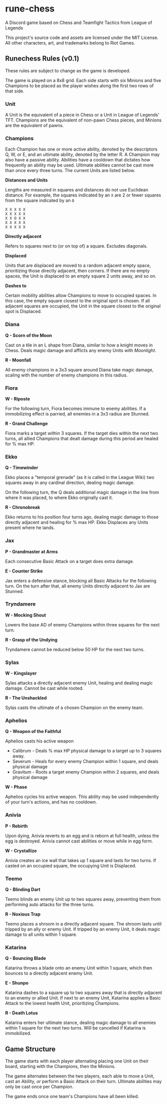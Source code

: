 # rune-chess

A Discord game based on Chess and Teamfight Tactics from League of Legends

This project's source code and assets are licensed under the MIT License. All other characters, art, and trademarks belong to Riot Games.

## Runechess Rules (v0.1)

These rules are subject to change as the game is developed.

The game is played on a 8x8 grid. Each side starts with six Minions and five Champions to be placed as the player wishes along the first two rows of that side.

### Unit

A Unit is the equivalent of a piece in Chess or a Unit in League of Legends' TFT. Champions are the equivalent of non-pawn Chess pieces, and Minions are the equivalent of pawns.

### Champions

Each Champion has one or more active ability, denoted by the descriptors Q, W, or E, and an ultimate ability, denoted by the letter R. A Champion may also have a passive ability. Abilities have a cooldown that dictates how frequently an ability may be used. Ultimate abilities cannot be cast more than once every three turns. The current Units are listed below.

**Distances and Units**

Lengths are measured in squares and distances do not use Euclidean distance. For example, the squares indicated by an `X` are 2 or fewer squares from the square indicated by an `O`

```
X X X X X
X X X X X
X X O X X
X X X X X
X X X X X
```

**Directly adjacent**

Refers to squares next to (or on top of) a square. Excludes diagonals.

**Displaced**

Units that are displaced are moved to a random adjacent empty space, prioritizing those directly adjacent, then corners. If there are no empty spaces, the Unit is displaced to an empty square 2 units away, and so on.

**Dashes to**

Certain mobility abilities allow Champions to move to occupied spaces. In this case, the empty square closest to the original spot is chosen. If all adjacent squares are occupied, the Unit in the square closest to the original spot is Displaced.

### Diana

**Q - Scorn of the Moon**

Cast on a tile in an L shape from Diana, similar to how a knight moves in Chess. Deals magic damage and afflicts any enemy Units with _Moonlight_.

**R - Moonfall**

All enemy champions in a 3x3 square around Diana take magic damage, scaling with the number of enemy champions in this radius.

### Fiora

**W - Riposte**

For the following turn, Fiora becomes immune to enemy abilities. If a immobilizing effect is parried, all enemies in a 3x3 radius are Stunned.

**R - Grand Challenge**

Fiora marks a target within 3 squares. If the target dies within the next two turns, all allied Champions that dealt damage during this period are healed for % max HP.

### Ekko

**Q - Timewinder**

Ekko places a "temporal grenade" (as it is called in the League Wiki) two squares away in any cardinal direction, dealing magic damage.

On the following turn, the Q deals additional magic damage in the line from where it was placed, to where Ekko originally cast it.

**R - Chronobreak**

Ekko returns to his position four turns ago, dealing magic damage to those directly adjacent and healing for % max HP. Ekko Displaces any Units present where he lands.

### Jax

**P - Grandmaster at Arms**

Each consecutive Basic Attack on a target does extra damage. 

**E - Counter Strike**

Jax enters a defensive stance, blocking all Basic Attacks for the following turn. On the turn after that, all enemy Units directly adjacent to Jax are Stunned.

### Tryndamere

**W - Mocking Shout**

Lowers the base AD of enemy Champions within three squares for the next turn.

**R - Grasp of the Undying**

Tryndamere cannot be reduced below 50 HP for the next two turns.

### Sylas

**W - Kingslayer**

Sylas attacks a directly adjacent enemy Unit, healing and dealing magic damage. Cannot be cast while rooted.

**R - The Unshackled**

Sylas casts the ultimate of a chosen Champion on the enemy team.

### Aphelios

**Q - Weapon of the Faithful**

Aphelios casts his active weapon

- Calibrum - Deals % max HP physical damage to a target up to 3 squares away.
- Severum - Heals for every enemy Champion within 1 square, and deals physical damage
- Gravitum - Roots a target enemy Champion within 2 squares, and deals physical damage

**W - Phase**

Aphelios cycles his active weapon. This ability may be used independently of your turn's actions, and has no cooldown.

### Anivia

**P - Rebirth**

Upon dying, Anivia reverts to an egg and is reborn at full health, unless the egg is destroyed. Anivia cannot cast abilities or move while in egg form.

**W - Crystallize**

Anivia creates an ice wall that takes up 1 square and lasts for two turns. If casted on an occupied square, the occupying Unit is Displaced.

### Teemo

**Q - Blinding Dart**

Teemo blinds an enemy Unit up to two squares away, preventing them from performing auto attacks for the three turns.

**R - Noxious Trap**

Teemo places a shroom in a directly adjacent square. The shroom lasts until tripped by an ally or enemy Unit. If tripped by an enemy Unit, it deals magic damage to all units within 1 square.

### Katarina

**Q - Bouncing Blade**

Katarina throws a blade onto an enemy Unit within 1 square, which then bounces to a directly adjacent enemy Unit.

**E - Shunpo**

Katarina dashes to a square up to two squares away that is directly adjacent to an enemy or allied Unit. If next to an enemy Unit, Katarina applies a Basic Attack to the lowest health Unit, prioritizing Champions.

**R - Death Lotus**

Katarina enters her ultimate stance, dealing magic damage to all enemies within 1 square for the next two turns. Will be cancelled if Katarina is immobilized.

## Game Structure

The game starts with each player alternating placing one Unit on their board, starting with the Champions, then the Minions.

The game alternates between the two players, each able to move a Unit, cast an Ability, *or* perform a Basic Attack on their turn. Ultimate abilities may only be cast once per Champion.

The game ends once one team's Champions have all been killed.
